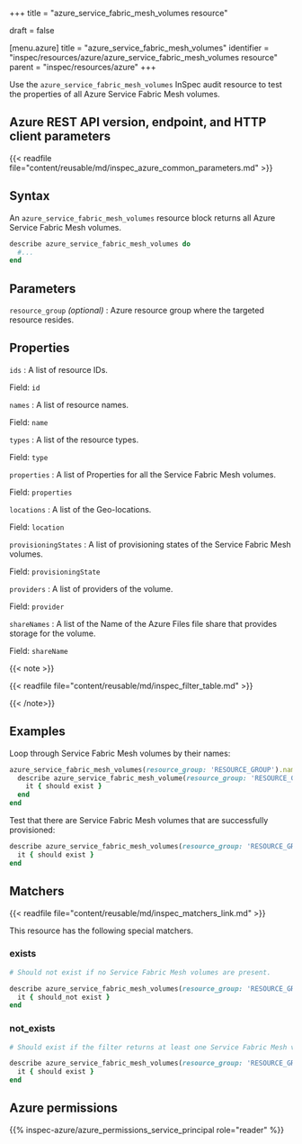 +++
title = "azure_service_fabric_mesh_volumes resource"

draft = false


[menu.azure]
title = "azure_service_fabric_mesh_volumes"
identifier = "inspec/resources/azure/azure_service_fabric_mesh_volumes resource"
parent = "inspec/resources/azure"
+++

Use the `azure_service_fabric_mesh_volumes` InSpec audit resource to test the properties of all Azure Service Fabric Mesh volumes.

## Azure REST API version, endpoint, and HTTP client parameters

{{< readfile file="content/reusable/md/inspec_azure_common_parameters.md" >}}

## Syntax

An `azure_service_fabric_mesh_volumes` resource block returns all Azure Service Fabric Mesh volumes.

```ruby
describe azure_service_fabric_mesh_volumes do
  #...
end
```

## Parameters

`resource_group` _(optional)_
: Azure resource group where the targeted resource resides.

## Properties

`ids`
: A list of resource IDs.

  Field: `id`

`names`
: A list of resource names.

  Field: `name`

`types`
: A list of the resource types.

  Field: `type`

`properties`
: A list of Properties for all the Service Fabric Mesh volumes.

  Field: `properties`

`locations`
: A list of the Geo-locations.

  Field: `location`

`provisioningStates`
: A list of provisioning states of the Service Fabric Mesh volumes.

  Field: `provisioningState`

`providers`
: A list of providers of the volume.

  Field: `provider`

`shareNames`
: A list of the Name of the Azure Files file share that provides storage for the volume.

  Field: `shareName`

{{< note >}}

{{< readfile file="content/reusable/md/inspec_filter_table.md" >}}

{{< /note>}}

## Examples

Loop through Service Fabric Mesh volumes by their names:

```ruby
azure_service_fabric_mesh_volumes(resource_group: 'RESOURCE_GROUP').names.each do |name|
  describe azure_service_fabric_mesh_volume(resource_group: 'RESOURCE_GROUP', name: name) do
    it { should exist }
  end
end
```

Test that there are Service Fabric Mesh volumes that are successfully provisioned:

```ruby
describe azure_service_fabric_mesh_volumes(resource_group: 'RESOURCE_GROUP').where(provisioningState: 'Succeeded') do
  it { should exist }
end
```

## Matchers

{{< readfile file="content/reusable/md/inspec_matchers_link.md" >}}

This resource has the following special matchers.

### exists

```ruby
# Should not exist if no Service Fabric Mesh volumes are present.

describe azure_service_fabric_mesh_volumes(resource_group: 'RESOURCE_GROUP') do
  it { should_not exist }
end
```

### not_exists

```ruby
# Should exist if the filter returns at least one Service Fabric Mesh volume.

describe azure_service_fabric_mesh_volumes(resource_group: 'RESOURCE_GROUP') do
  it { should exist }
end
```

## Azure permissions

{{% inspec-azure/azure_permissions_service_principal role="reader" %}}
